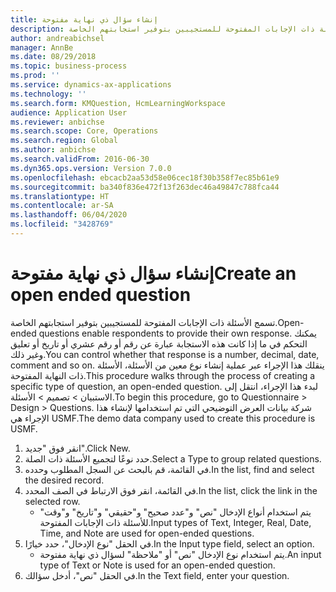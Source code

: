 ```yaml
---
title: إنشاء سؤال ذي نهاية مفتوحة
description: تسمج الأسئلة ذات الإجابات المفتوحة للمستجيبين بتوفير استجابتهم الخاصة.
author: andreabichsel
manager: AnnBe
ms.date: 08/29/2018
ms.topic: business-process
ms.prod: ''
ms.service: dynamics-ax-applications
ms.technology: ''
ms.search.form: KMQuestion, HcmLearningWorkspace
audience: Application User
ms.reviewer: anbichse
ms.search.scope: Core, Operations
ms.search.region: Global
ms.author: anbichse
ms.search.validFrom: 2016-06-30
ms.dyn365.ops.version: Version 7.0.0
ms.openlocfilehash: ebcacb2aa53d58e06cec18f30b358f7ec85b61e9
ms.sourcegitcommit: ba340f836e472f13f263dec46a49847c788fca44
ms.translationtype: HT
ms.contentlocale: ar-SA
ms.lasthandoff: 06/04/2020
ms.locfileid: "3428769"
---
```

# <a name="create-an-open-ended-question"></a><span data-ttu-id="da3fd-103">إنشاء سؤال ذي نهاية مفتوحة</span><span class="sxs-lookup"><span data-stu-id="da3fd-103">Create an open ended question</span></span>



<span data-ttu-id="da3fd-104">تسمج الأسئلة ذات الإجابات المفتوحة للمستجيبين بتوفير استجابتهم الخاصة.</span><span class="sxs-lookup"><span data-stu-id="da3fd-104">Open-ended questions enable respondents to provide their own response.</span></span> <span data-ttu-id="da3fd-105">يمكنك التحكم في ما إذا كانت هذه الاستجابة عبارة عن رقم أو رقم عشري أو تاريخ أو تعليق وغير ذلك.</span><span class="sxs-lookup"><span data-stu-id="da3fd-105">You can control whether that response is a number, decimal, date, comment and so on.</span></span> <span data-ttu-id="da3fd-106">ينقلك هذا الإجراء عبر عملية إنشاء نوع معين من الأسئلة، الأسئلة ذات النهاية المفتوحة‬.</span><span class="sxs-lookup"><span data-stu-id="da3fd-106">This procedure walks through the process of creating a specific type of question, an open-ended question.</span></span> <span data-ttu-id="da3fd-107">لبدء هذا الإجراء، انتقل إلى الاستبيان > تصميم > الأسئلة‬.</span><span class="sxs-lookup"><span data-stu-id="da3fd-107">To begin this procedure, go to Questionnaire > Design > Questions.</span></span> <span data-ttu-id="da3fd-108">شركة بيانات العرض التوضيحي التي تم استخدامها لإنشاء هذا الإجراء هي USMF.</span><span class="sxs-lookup"><span data-stu-id="da3fd-108">The demo data company used to create this procedure is USMF.</span></span>

1. <span data-ttu-id="da3fd-109">انقر فوق "جديد".</span><span class="sxs-lookup"><span data-stu-id="da3fd-109">Click New.</span></span>
2. <span data-ttu-id="da3fd-110">حدد نوعًا لتجميع الأسئلة ذات الصلة.</span><span class="sxs-lookup"><span data-stu-id="da3fd-110">Select a Type to group related questions.</span></span>
3. <span data-ttu-id="da3fd-111">في القائمة، قم بالبحث عن السجل المطلوب وحدده.</span><span class="sxs-lookup"><span data-stu-id="da3fd-111">In the list, find and select the desired record.</span></span>
4. <span data-ttu-id="da3fd-112">في القائمة، انقر فوق الارتباط في الصف المحدد.</span><span class="sxs-lookup"><span data-stu-id="da3fd-112">In the list, click the link in the selected row.</span></span>
    * <span data-ttu-id="da3fd-113">يتم استخدام أنواع الإدخال "نص" و"عدد صحيح" و"حقيقي" و"تاريخ" و"وقت" للأسئلة ذات الإجابات المفتوحة.</span><span class="sxs-lookup"><span data-stu-id="da3fd-113">Input types of Text, Integer, Real, Date, Time, and Note are used for open-ended questions.</span></span>  
5. <span data-ttu-id="da3fd-114">في الحقل "نوع الإدخال"، حدد خيارًا.</span><span class="sxs-lookup"><span data-stu-id="da3fd-114">In the Input type field, select an option.</span></span>
    * <span data-ttu-id="da3fd-115">يتم استخدام نوع الإدخال "نص" أو "ملاحظة" لسؤال ذي نهاية مفتوحة‬.</span><span class="sxs-lookup"><span data-stu-id="da3fd-115">An input type of Text or Note is used for an open-ended question.</span></span>  
6. <span data-ttu-id="da3fd-116">في الحقل "نص"، أدخل سؤالك.</span><span class="sxs-lookup"><span data-stu-id="da3fd-116">In the Text field, enter your question.</span></span>


